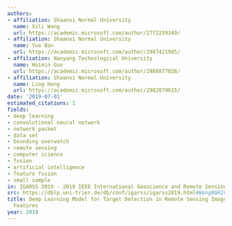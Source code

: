 ```yaml
---
authors:
- affiliation: Shaanxi Normal University
  name: Xili Wang
  url: https://academic.microsoft.com/author/2772259349/
- affiliation: Shaanxi Normal University
  name: Yue Ban
  url: https://academic.microsoft.com/author/2987421985/
- affiliation: Nanyang Technological University
  name: Huimin Guo
  url: https://academic.microsoft.com/author/2988877026/
- affiliation: Shaanxi Normal University
  name: Ling Hong
  url: https://academic.microsoft.com/author/2982879615/
date: '2019-07-01'
estimated_citations: 1
fields:
- deep learning
- convolutional neural network
- network packet
- data set
- bounding overwatch
- remote sensing
- computer science
- fusion
- artificial intelligence
- feature fusion
- small sample
in: IGARSS 2019 - 2019 IEEE International Geoscience and Remote Sensing Symposium
src: https://dblp.uni-trier.de/db/conf/igarss/igarss2019.html#WangBGH19
title: Deep Learning Model for Target Detection in Remote Sensing Images Fusing Multilevel
  Features
year: 2019
---
```

